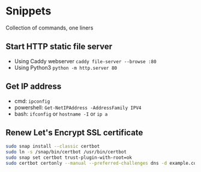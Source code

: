 # Snippets
Collection of commands, one liners



## Start HTTP static file server

- Using Caddy webserver `caddy file-server --browse :80`
- Using Python3 `python -m http.server 80`


## Get IP address

- cmd: `ipconfig`
- powershell: `Get-NetIPAddress -AddressFamily IPV4` 
- bash: `ifconfig` or `hostname -I` or `ip a`

## Renew Let's Encrypt SSL certificate

```bash
sudo snap install --classic certbot
sudo ln -s /snap/bin/certbot /usr/bin/certbot
sudo snap set certbot trust-plugin-with-root=ok
sudo certbot certonly --manual --preferred-challenges dns -d example.com -d *.example.com
```
